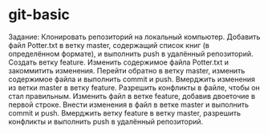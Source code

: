 # git-basic
Задание:
Клонировать репозиторий на локальный компьютер.
Добавить файл Potter.txt в ветку master, содержащий список книг (в определённом формате), и выполнить push в удалённый репозиторий.
Создать ветку feature. Изменить содержимое файла Potter.txt и закоммитить изменения.
Перейти обратно в ветку master, изменить содержимое файла и выполнить commit и push.
Вмерджить изменения из ветки master в ветку feature.
Разрешить конфликты в файле, чтобы он стал правильным.
Изменить файл в ветке feature, добавив двоеточие в первой строке.
Внести изменения в файл в ветке master и выполнить commit и push.
Вмерджить ветку feature в ветку master, разрешить конфликты и выполнить push в удалённый репозиторий.
